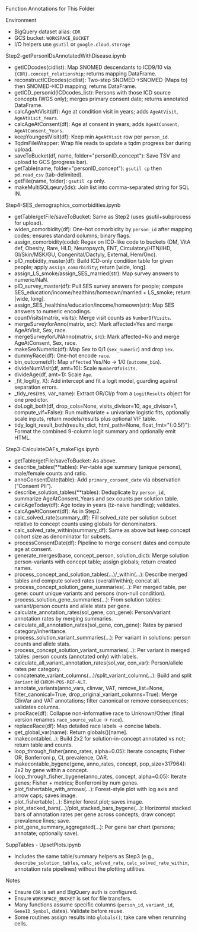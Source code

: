 Function Annotations for This Folder

Environment
- BigQuery dataset alias: `CDR`
- GCS bucket: `WORKSPACE_BUCKET`
- I/O helpers use `gsutil` or `google.cloud.storage`

Step2-getPersonIDsAnnotatedWithDisease.ipynb
- getICDcodes(cidlist): Map SNOMED descendants to ICD9/10 via `{CDR}.concept_relationship`; returns mapping DataFrame.
- reconstructICDcodes(cidlist): Two-step SNOMED→SNOMED (Maps to) then SNOMED→ICD mapping; returns DataFrame.
- getICD_personid(ICDcodes_list): Persons with those ICD source concepts (WGS only); merges primary consent date; returns annotated DataFrame.
- calcAgeAtVisit(df): Age at condition visit in years; adds `AgeAtVisit`, `AgeAtVisit_Years`.
- calcAgeAtConsent(df): Age at consent in years; adds `AgeAtConsent`, `AgeAtConsent_Years`.
- keepYoungestVisit(df): Keep min `AgeAtVisit` row per `person_id`.
- TqdmFileWrapper: Wrap file reads to update a tqdm progress bar during upload.
- saveToBucket(df, name, folder="personID_concept"): Save TSV and upload to GCS (progress bar).
- getTable(name, folder="personID_concept"): `gsutil cp` then `pd.read_csv` (tab-delimited).
- getFile(name, folder): `gsutil cp` only.
- makeMultiSQLqeury(ids): Join list into comma-separated string for SQL IN.

Step4-SES_demographics_comorbidities.ipynb
- getTable/getFile/saveToBucket: Same as Step2 (uses gsutil+subprocess for upload).
- widen_comorbidity(df): One-hot comorbidity by `person_id` after mapping codes; ensures standard columns; binary flags.
- assign_comorbidity(code): Regex on ICD-like code to buckets (DM, VitA def, Obesity, Rare, HLD, Neuropsych, ENT, Circulatory/HTN/IHD, GI/Skin/MSK/GU, Congenital/Dactyly, External, Hem/Onc).
- pID_mobidity_master(df): Build ICD-only condition table for given people; apply `assign_comorbidity`; return [wide, long].
- assign_LS_smoke/assign_SES_married(str): Map survey answers to numeric/NaN.
- pID_survey_master(df): Pull SES survey answers for people; compute SES_education/income/healthins/homeown/married + LS_smoke; return [wide, long].
- assign_SES_healthins/education/income/homeown(str): Map SES answers to numeric encodings.
- countVisits(matrix, visits): Merge visit counts as `NumberOfVisits`.
- mergeSurveyforAnno(matrix, src): Mark affected=Yes and merge AgeAtVisit, Sex, race.
- mergeSurveyforUNAnno(matrix, src): Mark affected=No and merge AgeAtConsent, Sex, race.
- makeSexNumeric(df): Map Sex to 0/1 (`sex_numeric`) and drop `Sex`.
- dummyRace(df): One-hot encode `race`.
- bin_outcome(df): Map `affected` Yes/No → 1/0 (`outcome_bin`).
- divideNumVisit(df, amt=10): Scale `NumberOfVisits`.
- divideAge(df, amt=1): Scale `Age`.
- _fit_logit(y, X): Add intercept and fit a logit model, guarding against separation errors.
- _tidy_res(res, var_name): Extract OR/CI/p from a `LogitResults` object for one predictor.
- doLogit_both(df, drop_cols=None, visits_divisor=10, age_divisor=1, compute_vif=False): Run multivariate + univariate logistic fits, optionally scale inputs, return models/results plus optional VIF table.
- tidy_logit_result_both(results_dict, html_path=None, float_fmt="{:0.5f}"): Format the combined 9-column logit summary and optionally emit HTML.

Step3-CalculateDAFs_makeFigs.ipynb
- getTable/getFile/saveToBucket: As above.
- describe_tables(**tables): Per-table age summary (unique persons), male/female counts and ratio.
- annoConsentDate(table): Add `primary_consent_date` via observation (“Consent PII”).
- describe_solution_tables(**tables): Deduplicate by `person_id`, summarize AgeAtConsent_Years and sex counts per solution table.
- calcAgeToday(df): Age today in years (tz-naive handling); validates.
- calcAgeAtConsent(df): As in Step2.
- calc_solved_rate(summary_df): Fill solved_rate per solution subset relative to concept counts using globals for denominators.
- calc_solved_rate_within(summary_df): Same as above but keep concept cohort size as denominator for subsets.
- processConsentDate(df): Pipeline to merge consent dates and compute age at consent.
- generate_merges(base, concept_person, solution_dict): Merge solution person-variants with concept table; assign globals; return created names.
- process_concept_and_solution_tables(...)/_within(...): Describe merged tables and compute solved rates (overall/within); concat all.
- process_concept_solution_gene_summaries(...): Per merged table, per gene: count unique variants and persons (non-null condition).
- process_solution_gene_summaries(...): From solution tables: variant/person counts and allele stats per gene.
- calculate_annotation_rates(sol_gene, con_gene): Person/variant annotation rates by merging summaries.
- calculate_all_annotation_rates(sol_gene, con_gene): Rates by parsed category/inheritance.
- process_solution_variant_summaries(...): Per variant in solutions: person counts and allele stats.
- process_concept_solution_variant_summaries(...): Per variant in merged tables: person counts (annotated only) with labels.
- calculate_all_variant_annotation_rates(sol_var, con_var): Person/allele rates per category.
- concatenate_variant_columns(...)/split_variant_column(...): Build and split `Variant` id `CHROM-POS-REF-ALT`.
- annotate_variants(anno_vars, clinvar, VAT, remove_list=None, filter_canonical=True, drop_original_variant_columns=True): Merge ClinVar and VAT annotations; filter canonical or remove consequences; validates columns.
- procRace(df): Collapse non-informative race to Unknown/Other (final version renames `race_source_value` → `race`).
- replaceRace(df): Map detailed race labels → concise labels.
- get_global_var(name): Return globals()[name].
- makecontable(...): Build 2x2 for solution-in-concept annotated vs not; return table and counts.
- loop_through_fisher(anno_rates, alpha=0.05): Iterate concepts; Fisher OR, Bonferroni p, CI, prevalence, DAR.
- makecontable_bygene(gene, anno_rates, concept, pop_size=317964): 2x2 by gene within a concept.
- loop_through_fisher_bygene(anno_rates, concept, alpha=0.05): Iterate genes; Fisher + metrics; Bonferroni by num genes.
- plot_fishertable_with_arrows(...): Forest-style plot with log axis and arrow caps; saves image.
- plot_fishertable(...): Simpler forest plot; saves image.
- plot_stacked_bars(...)/plot_stacked_bars_bygene(...): Horizontal stacked bars of annotation rates per gene across concepts; draw concept prevalence lines; save.
- plot_gene_summary_aggregated(...): Per gene bar chart (persons; annotate; optionally save).

SuppTables - UpsetPlots.ipynb
- Includes the same table/summary helpers as Step3 (e.g., `describe_solution_tables`, `calc_solved_rate`, `calc_solved_rate_within`, annotation rate pipelines) without the plotting utilities.

Notes
- Ensure `CDR` is set and BigQuery auth is configured.
- Ensure `WORKSPACE_BUCKET` is set for file transfers.
- Many functions assume specific columns (`person_id`, `variant_id`, `GeneID_Symbol`, dates). Validate before reuse.
- Some routines assign results into `globals()`; take care when rerunning cells.
